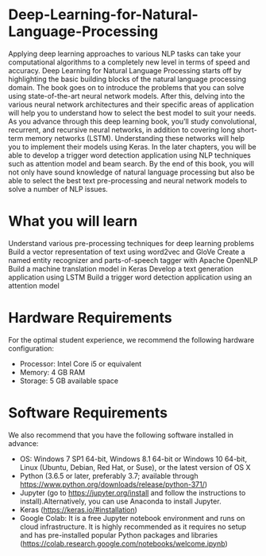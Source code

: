 # Deep-Learning-for-Natural-Language-Processing
Applying deep learning approaches to various NLP tasks can take your computational algorithms to a completely new level in terms of speed and accuracy. Deep Learning for Natural Language Processing starts off by highlighting the basic building blocks of the natural language processing domain. The book goes on to introduce the problems that you can solve using state-of-the-art neural network models. After this, delving into the various neural network architectures and their specific areas of application will help you to understand how to select the best model to suit your needs. As you advance through this deep learning book, you’ll study convolutional, recurrent, and recursive neural networks, in addition to covering long short-term memory networks (LSTM). Understanding these networks will help you to implement their models using Keras. In the later chapters, you will be able to develop a trigger word detection application using NLP techniques such as attention model and beam search.
By the end of this book, you will not only have sound knowledge of natural language processing but also be able to select the best text pre-processing and neural network models to solve a number of NLP issues.

# What you will learn
Understand various pre-processing techniques for deep learning problems
Build a vector representation of text using word2vec and GloVe
Create a named entity recognizer and parts-of-speech tagger with Apache OpenNLP
Build a machine translation model in Keras
Develop a text generation application using LSTM
Build a trigger word detection application using an attention model

# Hardware Requirements
For the optimal student experience, we recommend the following hardware
configuration:
* Processor: Intel Core i5 or equivalent
* Memory: 4 GB RAM
* Storage: 5 GB available space

# Software Requirements
We also recommend that you have the following software installed in advance:
* OS: Windows 7 SP1 64-bit, Windows 8.1 64-bit or Windows 10 64-bit, Linux
(Ubuntu, Debian, Red Hat, or Suse), or the latest version of OS X
* Python (3.6.5 or later, preferably 3.7; available through https://www.python.org/downloads/release/python-371/)
* Jupyter (go to https://jupyter.org/install and follow the instructions to install).Alternatively, you can use Anaconda to install Jupyter.
* Keras (https://keras.io/#installation)
* Google Colab: It is a free Jupyter notebook environment and runs on cloud infrastructure. It is highly recommended as it requires no setup and has pre-installed popular Python packages and libraries (https://colab.research.google.com/notebooks/welcome.ipynb)
